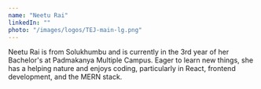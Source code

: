 ```yaml
---
name: "Neetu Rai"
linkedIn: ""
photo: "/images/logos/TEJ-main-lg.png"
---
```


Neetu Rai is from Solukhumbu and is currently in the 3rd year of her Bachelor's at Padmakanya Multiple Campus. Eager to learn new things, she has a helping nature and enjoys coding, particularly in React, frontend development, and the MERN stack.
